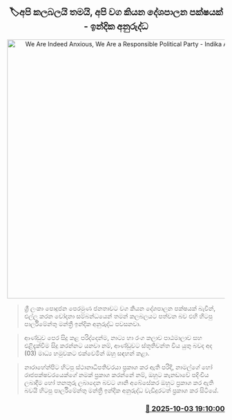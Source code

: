 <p align='center'><b><h2 align='center' title='We Are Indeed Anxious, We Are a Responsible Political Party - Indika Anuruddha'>🏷අපි කලබලයි තමයි, අපි වග කියන දේශපාලන පක්ෂයක් - ඉන්දික අනුරුද්ධ</h2></b></p>
<p align='center'><img src='https://helakuru.sgp1.cdn.digitaloceanspaces.com/esana/images/lib/indika-anurudhdha-new.jpg' width='600' alt='We Are Indeed Anxious, We Are a Responsible Political Party - Indika Anuruddha'></p>

> ශ්‍රී ලංකා පොදුජන පෙරමුණ ජනතාවට වග කියන දේශපාලන පක්ෂයක් බැවින්, එල්ල කරන චෝදනා සම්බන්ධයෙන් තමන් කලබලයට පත්වන බව එහි හිටපු පාර්ලිමේන්තු මන්ත්‍රී ඉන්දික අනුරුද්ධ පවසනවා.

> ආණ්ඩුව පෙර සිදු කළ පරිද්දෙන්ම, නාට්‍ය හා රංග කලාව පාඨමාලාව සහ එළිදැක්වීම සිදු කරන්නට යනවා නම්, ආණ්ඩුවට ස්තූතිවන්ත විය යුතු බවද අද (03) මාධ්‍ය හමුවකට එක්වෙමින් ඔහු සඳහන් කළා.

> නාරාහේන්පිට හිටපු ස්ථානාධිපතිවරයා ප්‍රකාශ කර ඇති පරිදි, නාමල්ගේ හෝ රාජපක්ෂවරයෙක්ගේ නමක් ප්‍රකාශ කරන්නේ නම්, ඔහුට කැනඩාවේ පදිංචිය ලබාදීම හෝ තනතුරු ලබාදෙන බවට ශානි අබේසේකර ඔහුට ප්‍රකාශ කර ඇති බවයි හිටපු පාර්ලිමේන්තු මන්ත්‍රී ඉන්දික අනුරුද්ධ වැඩිදුරටත් ප්‍රකාශ කර සිටියේ.



<h3 align='right'><a href='https://www.helakuru.lk/esana/p/114214/'>📅 2025-10-03 19:10:00</a></h3>
